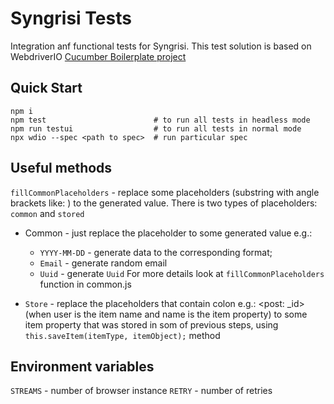 Syngrisi Tests 
====================
Integration anf functional tests for Syngrisi. This test solution is based on WebdriverIO [Cucumber Boilerplate project](https://github.com/webdriverio/cucumber-boilerplate)

## Quick Start

```shell script
npm i 
npm test                        # to run all tests in headless mode
npm run testui                  # to run all tests in normal mode
npx wdio --spec <path to spec>  # run particular spec
```

## Useful methods

 `fillCommonPlaceholders` - replace some placeholders (substring with angle brackets like: <someplaceholders>) to the generated value.
There is two types of placeholders: `common` and `stored` 
- Common - just replace the placeholder to some generated value e.g.:
  - `YYYY-MM-DD` - generate data to the corresponding format;
  - `Email` - generate random email
  - `Uuid` - generate `Uuid`
For more details look at `fillCommonPlaceholders` function in common.js
 
- `Store` - replace the placeholders that contain colon e.g.: <post: _id> (when user is the item name and name is the item property) to some item property that was stored in som of previous steps, using `this.saveItem(itemType, itemObject);` method

## Environment variables

`STREAMS` - number of browser instance 
`RETRY` - number of retries
